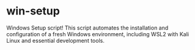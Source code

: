 # win-setup
Windows Setup script! This script automates the installation and configuration of a fresh Windows environment, including WSL2 with Kali Linux and essential development tools.
